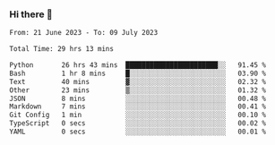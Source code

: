 ### Hi there 👋

<!--
**swd125/swd125** is a ✨ _special_ ✨ repository because its `README.md` (this file) appears on your GitHub profile.

Here are some ideas to get you started:

- 🔭 I’m currently working on ...
- 🌱 I’m currently learning ...
- 👯 I’m looking to collaborate on ...
- 🤔 I’m looking for help with ...
- 💬 Ask me about ...
- 📫 How to reach me: ...
- 😄 Pronouns: ...
- ⚡ Fun fact: ...
-->

<!--START_SECTION:waka-->

```txt
From: 21 June 2023 - To: 09 July 2023

Total Time: 29 hrs 13 mins

Python       26 hrs 43 mins  ███████████████████████░░   91.45 %
Bash         1 hr 8 mins     █░░░░░░░░░░░░░░░░░░░░░░░░   03.90 %
Text         40 mins         ▓░░░░░░░░░░░░░░░░░░░░░░░░   02.32 %
Other        23 mins         ▒░░░░░░░░░░░░░░░░░░░░░░░░   01.32 %
JSON         8 mins          ░░░░░░░░░░░░░░░░░░░░░░░░░   00.48 %
Markdown     7 mins          ░░░░░░░░░░░░░░░░░░░░░░░░░   00.41 %
Git Config   1 min           ░░░░░░░░░░░░░░░░░░░░░░░░░   00.10 %
TypeScript   0 secs          ░░░░░░░░░░░░░░░░░░░░░░░░░   00.02 %
YAML         0 secs          ░░░░░░░░░░░░░░░░░░░░░░░░░   00.01 %
```

<!--END_SECTION:waka-->
